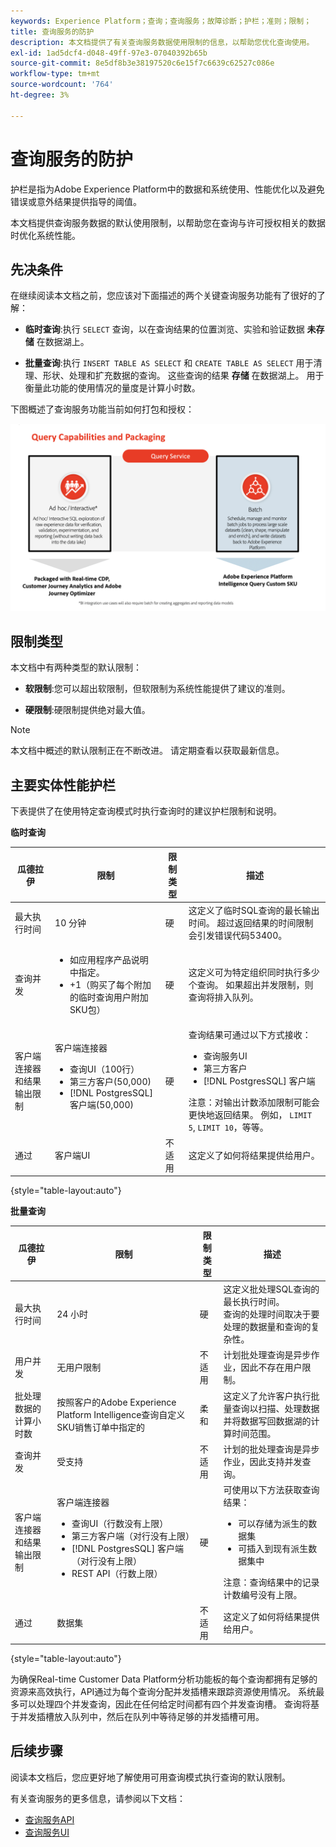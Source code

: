 ```yaml
---
keywords: Experience Platform；查询；查询服务；故障诊断；护栏；准则；限制；
title: 查询服务的防护
description: 本文档提供了有关查询服务数据使用限制的信息，以帮助您优化查询使用。
exl-id: 1ad5dcf4-d048-49ff-97e3-07040392b65b
source-git-commit: 8e5df8b3e38197520c6e15f7c6639c62527c086e
workflow-type: tm+mt
source-wordcount: '764'
ht-degree: 3%

---
```


# 查询服务的防护

护栏是指为Adobe Experience Platform中的数据和系统使用、性能优化以及避免错误或意外结果提供指导的阈值。

本文档提供查询服务数据的默认使用限制，以帮助您在查询与许可授权相关的数据时优化系统性能。

## 先决条件

在继续阅读本文档之前，您应该对下面描述的两个关键查询服务功能有了很好的了解：

* **临时查询**:执行 `SELECT` 查询，以在查询结果的位置浏览、实验和验证数据 **未存储** 在数据湖上。

* **批量查询**:执行 `INSERT TABLE AS SELECT` 和 `CREATE TABLE AS SELECT` 用于清理、形状、处理和扩充数据的查询。 这些查询的结果 **存储** 在数据湖上。 用于衡量此功能的使用情况的量度是计算小时数。

下图概述了查询服务功能当前如何打包和授权：

![一个图表，用于说明与许可相关的查询服务功能的分发和打包。](./images/guardrails/query-capabilities.png)

## 限制类型

本文档中有两种类型的默认限制：

* **软限制**:您可以超出软限制，但软限制为系统性能提供了建议的准则。

* **硬限制**:硬限制提供绝对最大值。

>[!NOTE]
>
>本文档中概述的默认限制正在不断改进。 请定期查看以获取最新信息。

## 主要实体性能护栏

下表提供了在使用特定查询模式时执行查询时的建议护栏限制和说明。

**临时查询**

| **瓜德拉伊** | **限制** | **限制类型** | **描述** |
|---|---|---|---|
| 最大执行时间 | 10 分钟 | 硬 | 这定义了临时SQL查询的最长输出时间。 超过返回结果的时间限制会引发错误代码53400。 |
| 查询并发 | <ul><li>如应用程序产品说明中指定。</li><li>+1（购买了每个附加的临时查询用户附加SKU包）</li></ul> | 硬 | 这定义可为特定组织同时执行多少个查询。 如果超出并发限制，则查询将排入队列。 |
| 客户端连接器和结果输出限制 | 客户端连接器<ul><li>查询UI（100行）</li><li>第三方客户(50,000)</li><li>[!DNL PostgresSQL] 客户端(50,000)</li></ul> | 硬 | 查询结果可通过以下方式接收：<ul><li>查询服务UI</li><li>第三方客户</li><li>[!DNL PostgresSQL] 客户端</li></ul>注意：对输出计数添加限制可能会更快地返回结果。 例如， `LIMIT 5`, `LIMIT 10`，等等。 |
| 通过 | 客户端UI | 不适用 | 这定义了如何将结果提供给用户。 |

{style=&quot;table-layout:auto&quot;}

**批量查询**

| **瓜德拉伊** | **限制** | **限制类型** | **描述** |
|---|---|---|---|
| 最大执行时间 | 24 小时 | 硬 | 这定义批处理SQL查询的最长执行时间。<br>查询的处理时间取决于要处理的数据量和查询的复杂性。 |
| 用户并发 | 无用户限制 | 不适用 | 计划批处理查询是异步作业，因此不存在用户限制。 |
| 批处理数据的计算小时数 | 按照客户的Adobe Experience Platform Intelligence查询自定义SKU销售订单中指定的 | 柔和 | 这定义了允许客户执行批量查询以扫描、处理数据并将数据写回数据湖的计算时间范围。 |
| 查询并发 | 受支持 | 不适用 | 计划的批处理查询是异步作业，因此支持并发查询。 |
| 客户端连接器和结果输出限制 | 客户端连接器<ul><li>查询UI（行数没有上限）</li><li>第三方客户端（对行没有上限）</li><li>[!DNL PostgresSQL] 客户端（对行没有上限）</li><li>REST API（行数上限）</li></ul> | 硬 | 可使用以下方法获取查询结果：<ul><li>可以存储为派生的数据集</li><li>可插入到现有派生数据集中</li></ul>注意：查询结果中的记录计数编号没有上限。 |
| 通过 | 数据集 | 不适用 | 这定义了如何将结果提供给用户。 |

{style=&quot;table-layout:auto&quot;}

为确保Real-time Customer Data Platform分析功能板的每个查询都拥有足够的资源来高效执行，API通过为每个查询分配并发插槽来跟踪资源使用情况。 系统最多可以处理四个并发查询，因此在任何给定时间都有四个并发查询槽。 查询将基于并发插槽放入队列中，然后在队列中等待足够的并发插槽可用。

## 后续步骤

阅读本文档后，您应更好地了解使用可用查询模式执行查询的默认限制。

有关查询服务的更多信息，请参阅以下文档：

* [查询服务API](./api/getting-started.md)
* [查询服务UI](./ui/overview.md)
